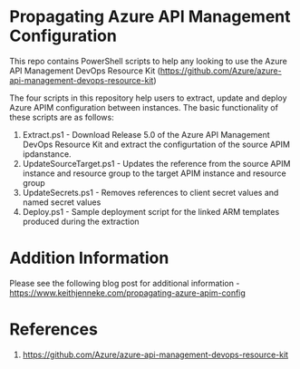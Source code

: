 # Propagating Azure API Management Configuration 
This repo contains PowerShell scripts to help any looking to use the Azure API Management DevOps Resource Kit (https://github.com/Azure/azure-api-management-devops-resource-kit)

The four scripts in this repository help users to extract, update and deploy Azure APIM configuration between instances. The basic functionality of these scripts are as follows:

1. Extract.ps1 - Download Release 5.0 of the Azure API Management DevOps Resource Kit and extract the configurtation of the source APIM ipdanstance.
2. UpdateSourceTarget.ps1 - Updates the reference from the source APIM instance and resource group to the target APIM instance and resource group
3. UpdateSecrets.ps1 - Removes references to client secret values and named secret values
4. Deploy.ps1 - Sample deployment script for the linked ARM templates produced during the extraction

# Addition Information
Please see the following blog post for additional information - https://www.keithjenneke.com/propagating-azure-apim-config

# References 
1. https://github.com/Azure/azure-api-management-devops-resource-kit